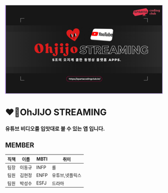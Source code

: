 ![image](https://raw.githubusercontent.com/seongssu/ImageUrl/main/5%EC%A1%B0%20%EB%A1%9C%EA%B3%A0.png)

# :heart_on_fire:OhJIJO STREAMING
### 유튜브 비디오를 입맛대로 볼 수 있는 앱 입니다.

## MEMBER
|직책|이름|MBTI|취미|
|--|---|----|--------|
| 팀장 | 이동규 |INFP|롤|
| 팀원 | 김현정 |ENFP|유튜브,넷플릭스|
| 팀원 | 박성수 |ESFJ|드라마|
